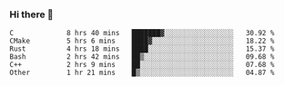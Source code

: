 ### Hi there 👋

<!--
**WShiBin/WShiBin** is a ✨ _special_ ✨ repository because its `README.md` (this file) appears on your GitHub profile.

Here are some ideas to get you started:

- 🔭 I’m currently working on ...
- 🌱 I’m currently learning ...
- 👯 I’m looking to collaborate on ...
- 🤔 I’m looking for help with ...
- 💬 Ask me about ...
- 📫 How to reach me: ...
- 😄 Pronouns: ...
- ⚡ Fun fact: ...
-->

<!--START_SECTION:waka-->

```text
C             8 hrs 40 mins   ███████▓░░░░░░░░░░░░░░░░░   30.92 %
CMake         5 hrs 6 mins    ████▓░░░░░░░░░░░░░░░░░░░░   18.22 %
Rust          4 hrs 18 mins   ████░░░░░░░░░░░░░░░░░░░░░   15.37 %
Bash          2 hrs 42 mins   ██▒░░░░░░░░░░░░░░░░░░░░░░   09.68 %
C++           2 hrs 9 mins    ██░░░░░░░░░░░░░░░░░░░░░░░   07.68 %
Other         1 hr 21 mins    █▒░░░░░░░░░░░░░░░░░░░░░░░   04.87 %
```

<!--END_SECTION:waka-->
